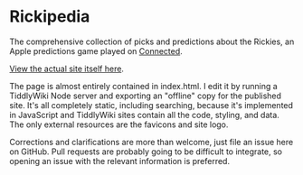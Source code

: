 # Rickipedia

The comprehensive collection of picks and predictions about the Rickies, an
Apple predictions game played on [Connected](https://relay.fm/connected/).

[View the actual site itself here](https://rickies.net/). 

The page is almost entirely contained in index.html. I edit it by running a 
TiddlyWiki Node server and exporting an "offline" copy for the published site.
It's all completely static, including searching, because it's implemented in
JavaScript and TiddlyWiki sites contain all the code, styling, and data.
The only external resources are the favicons and site logo.

Corrections and clarifications are more than welcome, just file an issue here
on GitHub. Pull requests are probably going to be difficult to integrate, so
opening an issue with the relevant information is preferred.

